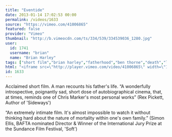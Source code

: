 ```yaml
---
title: "Eventide"
date: 2013-01-14 17:02:53 00:00
permalink: /videos/1633
source: "https://vimeo.com/41006865"
featured: false
provider: "Vimeo"
thumbnail: "http://b.vimeocdn.com/ts/334/539/334539036_1280.jpg"
user:
  id: 1741
  username: "brian"
  name: "Brian Harley"
tags: ["short film","brian harley","fatherhood","ben thorne","death","loss","grief","bereavement","memories","uplifting","short night films"]
html: "<iframe src=\"http://player.vimeo.com/video/41006865\" width=\"1280\" height=\"720\" frameborder=\"0\" webkitAllowFullScreen mozallowfullscreen allowFullScreen></iframe>"
id: 1633
---
```


Acclaimed short film. A man recounts his father's life.
“A wonderfully introspective, poignantly sad, short dose of autobiographical cinema, that, at times, reminds one of Chris Marker's most personal works”
(Rex Pickett, Author of 'Sideways')

“An extremely intimate film. It's almost impossible to watch it without thinking hard about the nature of mortality within one's own family.” 
(Simon Ellis, BAFTA nominated Director & Winner of the International Jury Prize at the Sundance Film Festival, 'Soft')